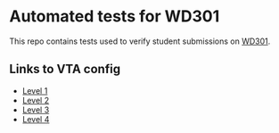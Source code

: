 # Automated tests for WD301

This repo contains tests used to verify student submissions on [WD301](https://www.pupilfirst.school/courses/1832/curriculum).

## Links to VTA config

- [Level 1](https://github.com/pupilfirst/vta-test-scripts/blob/master/19321.yml)
- [Level 2](https://github.com/pupilfirst/vta-test-scripts/blob/master/19359.yml)
- [Level 3](https://github.com/pupilfirst/vta-test-scripts/blob/master/19297.yml)
- [Level 4](https://github.com/pupilfirst/vta-test-scripts/blob/master/19376.yml)
